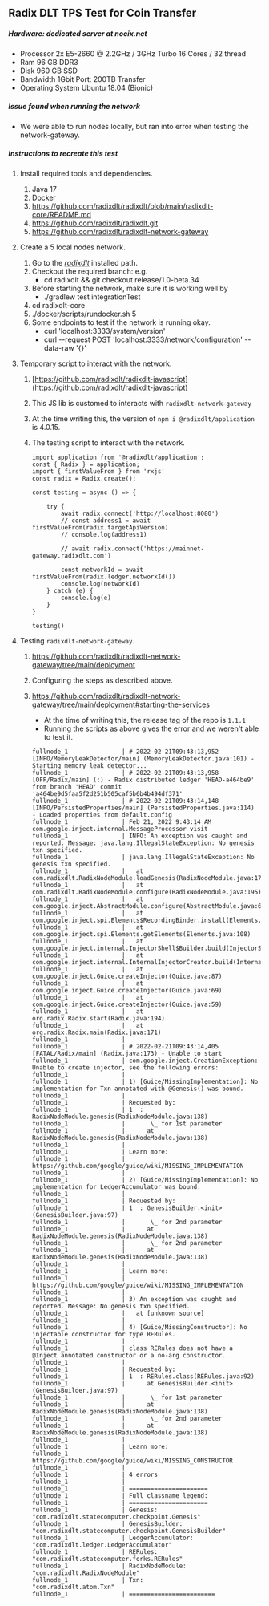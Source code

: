 ## Radix DLT TPS Test for Coin Transfer

##### Hardware: dedicated server at nocix.net

- Processor 2x E5-2660 @ 2.2GHz / 3GHz Turbo 16 Cores / 32 thread
- Ram 96 GB DDR3
- Disk 960 GB SSD
- Bandwidth 1Gbit Port: 200TB Transfer
- Operating System Ubuntu 18.04 (Bionic)

##### Issue found when running the network

- We were able to run nodes locally, but ran into error when testing the network-gateway.

##### Instructions to recreate this test

1.  Install required tools and dependencies.

    1. Java 17
    2. Docker
    3. https://github.com/radixdlt/radixdlt/blob/main/radixdlt-core/README.md
    4. https://github.com/radixdlt/radixdlt.git
    5. https://github.com/radixdlt/radixdlt-network-gateway

2.  Create a 5 local nodes network.

    1.  Go to the _[radixdlt](https://github.com/radixdlt/radixdlt.git)_ installed path.
    2.  Checkout the required branch: e.g.
        - cd radixdlt && git checkout release/1.0-beta.34
    3.  Before starting the network, make sure it is working well by
        - ./gradlew test integrationTest
    4.  cd radixdlt-core
    5.  ./docker/scripts/rundocker.sh 5
    6.  Some endpoints to test if the network is running okay.
        - curl 'localhost:3333/system/version'
        - curl --request POST 'localhost:3333/network/configuration' --data-raw '{}'

3.  Temporary script to interact with the network.

    1.  [https://github.com/radixdlt/radixdlt-javascript](https://github.com/radixdlt/radixdlt-javascript)
    2.  This JS lib is customed to interacts with `radixdlt-network-gateway`
    3.  At the time writing this, the version of `npm i @radixdlt/application` is 4.0.15.
    4.  The testing script to interact with the network.

        ```
        import application from '@radixdlt/application';
        const { Radix } = application;
        import { firstValueFrom } from 'rxjs'
        const radix = Radix.create();

        const testing = async () => {

            try {
                await radix.connect('http://localhost:8080')
                // const address1 = await firstValueFrom(radix.targetApiVersion)
                // console.log(address1)

                // await radix.connect('https://mainnet-gateway.radixdlt.com')

                const networkId = await firstValueFrom(radix.ledger.networkId())
                console.log(networkId)
            } catch (e) {
                console.log(e)
            }
        }

        testing()

        ```

4.  Testing `radixdlt-network-gateway`.

    1. https://github.com/radixdlt/radixdlt-network-gateway/tree/main/deployment
    2. Configuring the steps as described above.
    3. https://github.com/radixdlt/radixdlt-network-gateway/tree/main/deployment#starting-the-services

       - At the time of writing this, the release tag of the repo is `1.1.1`
       - Running the scripts as above gives the error and we weren't able to test it.

       ```
       fullnode_1               | # 2022-02-21T09:43:13,952 [INFO/MemoryLeakDetector/main] (MemoryLeakDetector.java:101) - Starting memory leak detector...
       fullnode_1               | # 2022-02-21T09:43:13,958 [OFF/Radix/main] (:) - Radix distributed ledger 'HEAD-a464be9' from branch 'HEAD' commit 'a464be9d5faa5f2d251b505caf5b6b4b494df371'
       fullnode_1               | # 2022-02-21T09:43:14,148 [INFO/PersistedProperties/main] (PersistedProperties.java:114) - Loaded properties from default.config
       fullnode_1               | Feb 21, 2022 9:43:14 AM com.google.inject.internal.MessageProcessor visit
       fullnode_1               | INFO: An exception was caught and reported. Message: java.lang.IllegalStateException: No genesis txn specified.
       fullnode_1               | java.lang.IllegalStateException: No genesis txn specified.
       fullnode_1               | 	at com.radixdlt.RadixNodeModule.loadGenesis(RadixNodeModule.java:178)
       fullnode_1               | 	at com.radixdlt.RadixNodeModule.configure(RadixNodeModule.java:195)
       fullnode_1               | 	at com.google.inject.AbstractModule.configure(AbstractModule.java:64)
       fullnode_1               | 	at com.google.inject.spi.Elements$RecordingBinder.install(Elements.java:409)
       fullnode_1               | 	at com.google.inject.spi.Elements.getElements(Elements.java:108)
       fullnode_1               | 	at com.google.inject.internal.InjectorShell$Builder.build(InjectorShell.java:160)
       fullnode_1               | 	at com.google.inject.internal.InternalInjectorCreator.build(InternalInjectorCreator.java:107)
       fullnode_1               | 	at com.google.inject.Guice.createInjector(Guice.java:87)
       fullnode_1               | 	at com.google.inject.Guice.createInjector(Guice.java:69)
       fullnode_1               | 	at com.google.inject.Guice.createInjector(Guice.java:59)
       fullnode_1               | 	at org.radix.Radix.start(Radix.java:194)
       fullnode_1               | 	at org.radix.Radix.main(Radix.java:171)
       fullnode_1               |
       fullnode_1               | # 2022-02-21T09:43:14,405 [FATAL/Radix/main] (Radix.java:173) - Unable to start
       fullnode_1               | com.google.inject.CreationException: Unable to create injector, see the following errors:
       fullnode_1               |
       fullnode_1               | 1) [Guice/MissingImplementation]: No implementation for Txn annotated with @Genesis() was bound.
       fullnode_1               |
       fullnode_1               | Requested by:
       fullnode_1               | 1  : RadixNodeModule.genesis(RadixNodeModule.java:138)
       fullnode_1               |       \_ for 1st parameter
       fullnode_1               |      at RadixNodeModule.genesis(RadixNodeModule.java:138)
       fullnode_1               |
       fullnode_1               | Learn more:
       fullnode_1               |   https://github.com/google/guice/wiki/MISSING_IMPLEMENTATION
       fullnode_1               |
       fullnode_1               | 2) [Guice/MissingImplementation]: No implementation for LedgerAccumulator was bound.
       fullnode_1               |
       fullnode_1               | Requested by:
       fullnode_1               | 1  : GenesisBuilder.<init>(GenesisBuilder.java:97)
       fullnode_1               |       \_ for 2nd parameter
       fullnode_1               |      at RadixNodeModule.genesis(RadixNodeModule.java:138)
       fullnode_1               |       \_ for 2nd parameter
       fullnode_1               |      at RadixNodeModule.genesis(RadixNodeModule.java:138)
       fullnode_1               |
       fullnode_1               | Learn more:
       fullnode_1               |   https://github.com/google/guice/wiki/MISSING_IMPLEMENTATION
       fullnode_1               |
       fullnode_1               | 3) An exception was caught and reported. Message: No genesis txn specified.
       fullnode_1               |   at [unknown source]
       fullnode_1               |
       fullnode_1               | 4) [Guice/MissingConstructor]: No injectable constructor for type RERules.
       fullnode_1               |
       fullnode_1               | class RERules does not have a @Inject annotated constructor or a no-arg constructor.
       fullnode_1               |
       fullnode_1               | Requested by:
       fullnode_1               | 1  : RERules.class(RERules.java:92)
       fullnode_1               |      at GenesisBuilder.<init>(GenesisBuilder.java:97)
       fullnode_1               |       \_ for 1st parameter
       fullnode_1               |      at RadixNodeModule.genesis(RadixNodeModule.java:138)
       fullnode_1               |       \_ for 2nd parameter
       fullnode_1               |      at RadixNodeModule.genesis(RadixNodeModule.java:138)
       fullnode_1               |
       fullnode_1               | Learn more:
       fullnode_1               |   https://github.com/google/guice/wiki/MISSING_CONSTRUCTOR
       fullnode_1               |
       fullnode_1               | 4 errors
       fullnode_1               |
       fullnode_1               | ======================
       fullnode_1               | Full classname legend:
       fullnode_1               | ======================
       fullnode_1               | Genesis:           "com.radixdlt.statecomputer.checkpoint.Genesis"
       fullnode_1               | GenesisBuilder:    "com.radixdlt.statecomputer.checkpoint.GenesisBuilder"
       fullnode_1               | LedgerAccumulator: "com.radixdlt.ledger.LedgerAccumulator"
       fullnode_1               | RERules:           "com.radixdlt.statecomputer.forks.RERules"
       fullnode_1               | RadixNodeModule:   "com.radixdlt.RadixNodeModule"
       fullnode_1               | Txn:               "com.radixdlt.atom.Txn"
       fullnode_1               | ========================
       ```
